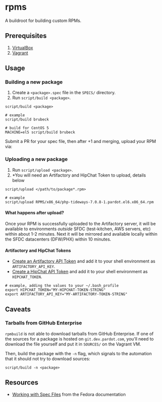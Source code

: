# rpms

A buildroot for building custom RPMs.

## Prerequisites

1. [VirtualBox](https://www.virtualbox.org/wiki/Downloads)
1. [Vagrant](https://www.vagrantup.com/downloads.html)

## Usage

### Building a new package

1. Create a `<package>.spec` file in the `SPECS/` directory.
1. Run `script/build <package>`.

```
script/build <package>

# example
script/build brubeck

# build for CentOS 5
MACHINE=el5 script/build brubeck
```

Submit a PR for your spec file, then after +1 and merging, upload your RPM via:

### Uploading a new package
1. Run `script/upload <package>`.
1. *You will need an Artifactory and HipChat Token to upload, details below

```
script/upload </path/to/package*.rpm>

# example
script/upload RPMS/x86_64/php-tideways-7.0.8-1.pardot.el6.x86_64.rpm
```

#### What happens after upload?
Once your RPM is successfully uploaded to the Artifactory server, it will be available to environments *outside* SFDC (test-kitchen, AWS servers, etc) within about 1-2 minutes. Next it will be mirrored and available locally within the SFDC datacenters (DFW/PHX) within 10 minutes.

#### Artifactory and HipChat Tokens
* [Create an Artifactory API Token](https://artifactory.dev.pardot.com/artifactory/webapp/#/profile) and add it to your shell environment as `ARTIFACTORY_API_KEY`.
* [Create a HipChat API Token](https://hipchat.dev.pardot.com/account/api) and add it to your shell environment as `HIPCHAT_TOKEN`.

```
# example, adding the values to your ~/.bash_profile
export HIPCHAT_TOKEN="MY-HIPCHAT-TOKEN-STRING"
export ARTIFACTORY_API_KEY="MY-ARTIFACTORY-TOKEN-STRING"
```

## Caveats

### Tarballs from GitHub Enterprise

`rpmbuild` is not able to download tarballs from GitHub Enterprise. If one of the sources for a package is hosted on `git.dev.pardot.com`, you'll need to download the file yourself and put it in `SOURCES/` on the Vagrant VM.

Then, build the package with the `-n` flag, which signals to the automation that it should not try to download sources:

```
script/build -n <package>
```

## Resources

* [Working with Spec Files](https://docs.fedoraproject.org/en-US/Fedora_Draft_Documentation/0.1/html/RPM_Guide/ch-specfiles.html) from the Fedora documentation

